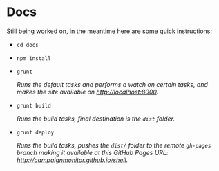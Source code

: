 # Docs

Still being worked on, in the meantime here are some quick instructions:

- `cd docs`

- `npm install`

- `grunt`

  *Runs the default tasks and performs a watch on certain tasks, and makes the
  site available on <http://localhost:8000>.*
- `grunt build`

  *Runs the build tasks, final destination is the `dist` folder.*
- `grunt deploy`

  *Runs the build tasks, pushes the `dist/` folder to the remote `gh-pages`
  branch making it available at this GitHub Pages URL:
  <http://campaignmonitor.github.io/shell>.*
